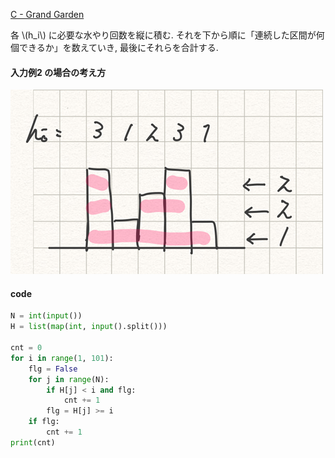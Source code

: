 <!--
.. title: ABC116_C
.. slug: abc116_c
.. date: 2019-04-10 00:57:39 UTC+09:00
.. tags: ABC
.. category: ABC
.. link: 
.. description: AtCoder abc116_c solution
.. type: text
.. has_math: true
-->

[C - Grand Garden](https://atcoder.jp/contests/abc116/tasks/abc116_c)

各 \\(h_i\\) に必要な水やり回数を縦に積む.
それを下から順に「連続した区間が何個できるか」を数えていき, 最後にそれらを合計する.

####  入力例2 の場合の考え方
![example](../images/abc116_c.png)


#### code

```py
N = int(input())
H = list(map(int, input().split()))

cnt = 0
for i in range(1, 101):
    flg = False
    for j in range(N):
        if H[j] < i and flg:
            cnt += 1
        flg = H[j] >= i
    if flg:
        cnt += 1
print(cnt)
```
